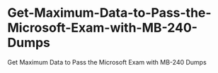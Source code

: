 # Get-Maximum-Data-to-Pass-the-Microsoft-Exam-with-MB-240-Dumps
Get Maximum Data to Pass the Microsoft Exam with MB-240 Dumps

